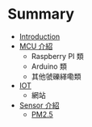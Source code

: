 # Summary

* [Introduction](README.md)
* [MCU 介紹](mcu-jie-shao.md)
  * Raspberry PI 類
  * Arduino 類
  * 其他虢礫緙嘞類
* [IOT](iot-wang.md)
  * 網站
* [Sensor 介紹](sensor-jie-shao.md)
  * [PM2.5](sensor-jie-shao/pm25.md)

